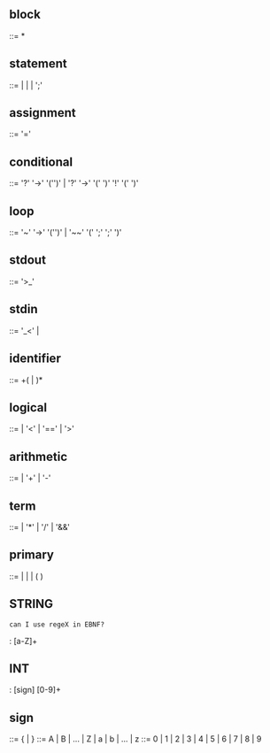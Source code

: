 ## block
<block> ::= <statement>*

## statement
<statement> ::= <assignment>
            |   <conditional>
            |   <loop>
            |   <stdout>
            ';'

## assignment
<assignment> ::= <primary> '=' <assignment>

## conditional
<conditional> ::= '?' <expression> '->' '('<statement>')'
              |  '?' <expression> '->' '(' <statement> ')' '!' '(' <statement> ')'

## loop
<loop> ::= '~' <expression> '->' '('<statement>')'
       |  '~~' '(' <expression> ';' <expression> ';' <expression> ')' <statement>

## stdout
<stdout> ::= '>_' <expression>  

## stdin
<stdin> ::= '_<' <string> | <int>

## identifier
<identifier> ::= <letter>+(<letter> | <digit>)*

## logical
<logical> ::= <arithmetic>
          | <logical> '<' <arithmetic>
          | <logical> '==' <arithmetic>
          | <logical> '>' <arithmetic>

## arithmetic
<arithmetic> ::=  <term>
             | <arithmetic> '+' <term>
             | <arithmetic> '-' <term>

## term
<term> ::= <factor>
       |  <term> '*' <factor>
       |  <term> '/' <factor>
       |  <term> '&&' <factor>

## primary
<primary> ::= <identifier>
          | <constant>
          | <string>
          | ( <expression> )
    
## STRING
    can I use regeX in EBNF?
   : [a-Z]+

## INT
   : [sign] [0-9]+

## sign

<string> ::= <letter> {<letter> | <digit>}
<letter> ::= A | B | ... | Z | a | b | ... | z
<digit> ::= 0 | 1 | 2 | 3 | 4 | 5 | 6 | 7 | 8 | 9